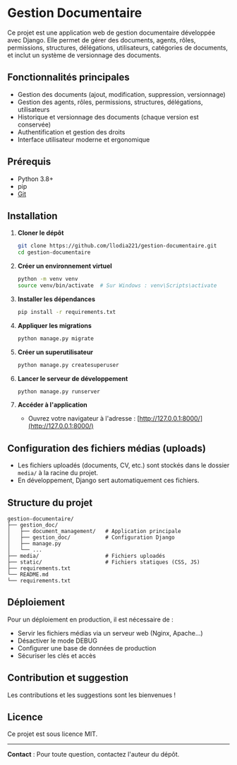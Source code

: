 # Gestion Documentaire

Ce projet est une application web de gestion documentaire développée avec Django. Elle permet de gérer des documents, agents, rôles, permissions, structures, délégations, utilisateurs, catégories de documents, et inclut un système de versionnage des documents.

## Fonctionnalités principales
- Gestion des documents (ajout, modification, suppression, versionnage)
- Gestion des agents, rôles, permissions, structures, délégations, utilisateurs
- Historique et versionnage des documents (chaque version est conservée)
- Authentification et gestion des droits
- Interface utilisateur moderne et ergonomique

## Prérequis
- Python 3.8+
- pip
- [Git](https://git-scm.com/)

## Installation

1. **Cloner le dépôt**
   ```bash
   git clone https://github.com/llodia221/gestion-documentaire.git
   cd gestion-documentaire
   ```

2. **Créer un environnement virtuel**
   ```bash
   python -m venv venv
   source venv/bin/activate  # Sur Windows : venv\Scripts\activate
   ```

3. **Installer les dépendances**
   ```bash
   pip install -r requirements.txt
   ```

4. **Appliquer les migrations**
   ```bash
   python manage.py migrate
   ```

5. **Créer un superutilisateur**
   ```bash
   python manage.py createsuperuser
   ```

6. **Lancer le serveur de développement**
   ```bash
   python manage.py runserver
   ```

7. **Accéder à l'application**
   - Ouvrez votre navigateur à l'adresse : [http://127.0.0.1:8000/](http://127.0.0.1:8000/)

## Configuration des fichiers médias (uploads)
- Les fichiers uploadés (documents, CV, etc.) sont stockés dans le dossier `media/` à la racine du projet.
- En développement, Django sert automatiquement ces fichiers.

## Structure du projet
```
gestion-documentaire/
├── gestion_doc/
│   ├── document_management/   # Application principale
│   ├── gestion_doc/           # Configuration Django
│   ├── manage.py
│   └── ...
├── media/                     # Fichiers uploadés
├── static/                    # Fichiers statiques (CSS, JS)
├── requirements.txt
└── README.md
└── requirements.txt
```

## Déploiement
Pour un déploiement en production, il est nécessaire de :
- Servir les fichiers médias via un serveur web (Nginx, Apache...)
- Désactiver le mode DEBUG
- Configurer une base de données de production
- Sécuriser les clés et accès

## Contribution et suggestion
Les contributions et les suggestions sont les bienvenues !


## Licence
Ce projet est sous licence MIT.

---

**Contact** : Pour toute question, contactez l'auteur du dépôt. 